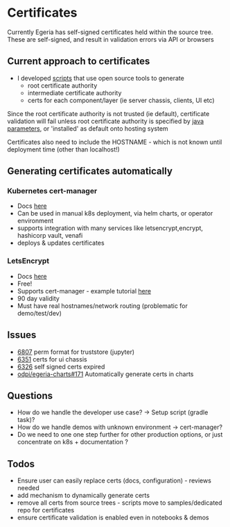 # Certificates

Currently Egeria has self-signed certificates held within the source tree. These are self-signed, and result in validation errors via API or browsers

## Current approach to certificates

* I developed [scripts](https://github.com/odpi/egeria/tree/master/open-metadata-resources/open-metadata-deployment/certificates) that use open source tools to generate
  - root certificate authority
  - intermediate certificate authority
  - certs for each component/layer (ie server chassis, clients, UI etc)

Since the root certificate authority is not trusted (ie default), certificate validation will fail unless root certificate authority is specified by [java parameters](https://egeria-project.org/guides/admin/omag-server-platform-transport-level-security/?h=tls#certificates-for-the-omag-server-platform), or 'installed' as default onto hosting system

Certificates also need to include the HOSTNAME - which is not known until deployment time (other than localhost!)

## Generating certificates automatically

### Kubernetes cert-manager
* Docs [here](https://cert-manager.io/docs/)
* Can be used in manual k8s deployment, via helm charts, or operator environment
* supports integration with many services like letsencrypt,encrypt, hashicorp vault, venafi
* deploys & updates certificates

### LetsEncrypt
* Docs [here](https://letsencrypt.org/docs/)
* Free!
* Supports cert-manager - example tutorial [here](https://www.thinktecture.com/en/kubernetes/ssl-certificates-with-cert-manager-in-kubernetes/)
* 90 day validity
* Must have real hostnames/network routing (problematic for demo/test/dev)

## Issues

* [6807](https://github.com/odpi/egeria/issues/6807) perm format for truststore (jupyter)
* [6351](https://github.com/odpi/egeria/issues/6351) certs for ui chassis
* [6326](https://github.com/odpi/egeria/issues/6326) self signed certs expired
* [odpi/egeria-charts#171](https://github.com/odpi/egeria-charts/issues/171) Automatically generate certs in charts

## Questions

* How do we handle the developer use case? -> Setup script (gradle task)?
* How do we handle demos with unknown environment -> cert-manager?
* Do we need to one one step further for other production options, or just concentrate on k8s + documentation ?

## Todos
* Ensure user can easily replace certs (docs, configuration) - reviews needed
* add mechanism to dynamically generate certs
* remove all certs from source trees - scripts move to samples/dedicated repo for certificates
* ensure certificate validation is enabled even in notebooks & demos

